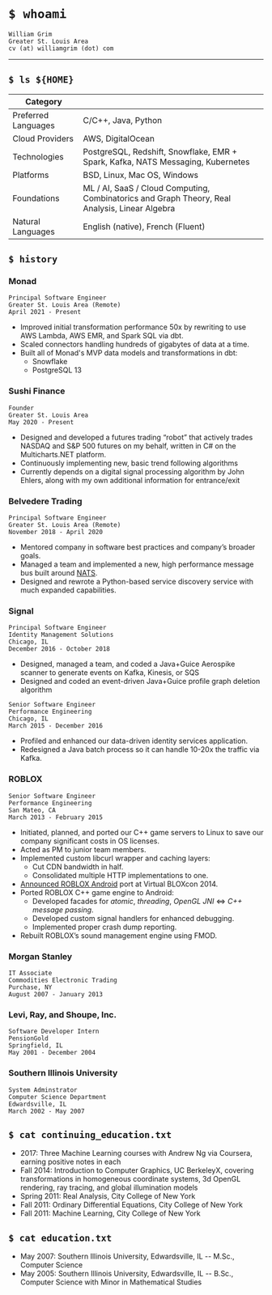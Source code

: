 # `$ whoami`

    William Grim
    Greater St. Louis Area
    cv (at) williamgrim (dot) com

---

## `$ ls ${HOME}`

| Category            |     |
| ------------------- | --- |
| Preferred Languages | C/C++, Java, Python |
| Cloud Providers     | AWS, DigitalOcean   |
| Technologies        | PostgreSQL, Redshift, Snowflake, EMR + Spark, Kafka, NATS Messaging, Kubernetes |
| Platforms           | BSD, Linux, Mac OS, Windows |
| Foundations         | ML / AI, SaaS / Cloud Computing, Combinatorics and Graph Theory, Real Analysis, Linear Algebra |
| Natural Languages   | English (native), French (Fluent) |

## `$ history`

### Monad

    Principal Software Engineer
    Greater St. Louis Area (Remote)
    April 2021 - Present

* Improved initial transformation performance 50x by rewriting to use AWS Lambda, AWS EMR, and Spark SQL via dbt.
* Scaled connectors handling hundreds of gigabytes of data at a time.
* Built all of Monad's MVP data models and transformations in dbt:
  * Snowflake
  * PostgreSQL 13

### Sushi Finance

    Founder
    Greater St. Louis Area
    May 2020 - Present

* Designed and developed a futures trading “robot” that actively trades NASDAQ and
  S&P 500 futures on my behalf, written in C# on the Multicharts.NET platform.
* Continuously implementing new, basic trend following algorithms
* Currently depends on a digital signal processing algorithm by John Ehlers,
  along with my own additional information for entrance/exit

### Belvedere Trading

    Principal Software Engineer
    Greater St. Louis Area (Remote)
    November 2018 - April 2020

* Mentored company in software best practices and company’s broader goals.
* Managed a team and implemented a new, high performance message bus
  built around [NATS](https://nats.io/).
* Designed and rewrote a Python-based service discovery service with much expanded capabilities.

### Signal

    Principal Software Engineer
    Identity Management Solutions
    Chicago, IL
    December 2016 - October 2018

* Designed, managed a team, and coded a Java+Guice Aerospike scanner to generate events on Kafka, Kinesis, or SQS
* Designed and coded an event-driven Java+Guice profile graph deletion algorithm

```
Senior Software Engineer
Performance Engineering
Chicago, IL
March 2015 - December 2016
```

* Profiled and enhanced our data-driven identity services application.
* Redesigned a Java batch process so it can handle 10-20x the traffic via Kafka.

### ROBLOX

    Senior Software Engineer
    Performance Engineering
    San Mateo, CA
    March 2013 - February 2015

* Initiated, planned, and ported our C++ game servers to Linux to save our company significant costs in OS licenses.
* Acted as PM to junior team members.
* Implemented custom libcurl wrapper and caching layers:
  * Cut CDN bandwidth in half.
  * Consolidated multiple HTTP implementations to one.
* [Announced ROBLOX Android](https://www.youtube.com/watch?v=-s0x-yQx5xg&feature=youtu.be&t=15m5s) port at Virtual BLOXcon 2014.
* Ported ROBLOX C++ game engine to Android:
  * Developed facades for _atomic_, _threading_, _OpenGL JNI_ <=> _C++ message passing_.
  * Developed custom signal handlers for enhanced debugging.
  * Implemented proper crash dump reporting.
* Rebuilt ROBLOX’s sound management engine using FMOD.

### Morgan Stanley
    IT Associate
    Commodities Electronic Trading
    Purchase, NY
    August 2007 - January 2013

### Levi, Ray, and Shoupe, Inc.
    Software Developer Intern
    PensionGold
    Springfield, IL
    May 2001 - December 2004

### Southern Illinois University
    System Adminstrator
    Computer Science Department
    Edwardsville, IL
    March 2002 - May 2007

## `$ cat continuing_education.txt`

* 2017: Three Machine Learning courses with Andrew Ng via Coursera, earning positive notes in each
* Fall 2014: Introduction to Computer Graphics, UC BerkeleyX, covering transformations in
  homogeneous coordinate systems, 3d OpenGL rendering, ray tracing, and global illumination models
* Spring 2011: Real Analysis, City College of New York
* Fall 2011: Ordinary Differential Equations, City College of New York
* Fall 2011: Machine Learning, City College of New York

## `$ cat education.txt`

* May 2007: Southern Illinois University, Edwardsville, IL -- M.Sc., Computer Science
* May 2005: Southern Illinois University, Edwardsville, IL -- B.Sc., Computer Science
  with Minor in Mathematical Studies
